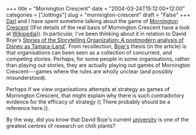 +++
title = "Mornington Crescent"
date = "2004-03-24T15:12:00+12:00"
categories = ["Jottings"]
slug = "mornington-crescent"
draft = "False"
+++
[Darl](https://staff.business.auckland.ac.nz/dkolb) and I have spent sometime
talking about the game of [Mornington Crescent](https://www.dunx.org/mc/) ((For
details of the real basis of Mornington Crescent have a look at
[Wikipedia](https://en.wikipedia.org/wiki/Mornington_Crescent))). In particular,
I've been thinking about it in relation to David Boje's [Stories of the
Storytelling Organization: A postmodern analysis of Disney as
Tamara-Land'](https://cbae.nmsu.edu/\~dboje/papers/DisneyTamaraland.html).  From
recollection, [Boje's](https://cbae.nmsu.edu/\~dboje/) thesis (in the article)
is that organisations can been seen as a collection of concurrent, and
competing stories. Perhaps, for some people in some organisations, rather than
playing out stories, they are actually playing out games of Mornington
Crescent---games where the rules are wholly unclear (and possibly
misunderstood).

Perhaps if we view organisations attempts at strategy as games of
Mornington Crescent, that might explain why there is such
contradictory evidence for the efficacy of strategy (( There
probably should be a reference here.)).

By the way, did you know that David Boje's current
[university](https://www.nmsu.edu) is one of the greatest centres of
research on chilli plants?


